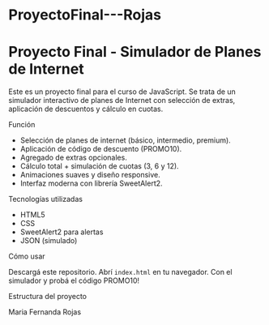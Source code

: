 # ProyectoFinal---Rojas

# Proyecto Final - Simulador de Planes de Internet

Este es un proyecto final para el curso de JavaScript. Se trata de un simulador interactivo de planes de Internet con selección de extras, aplicación de descuentos y cálculo en cuotas.

Función

- Selección de planes de internet (básico, intermedio, premium).
- Aplicación de código de descuento (PROMO10).
- Agregado de extras opcionales.
- Cálculo total + simulación de cuotas (3, 6 y 12).
- Animaciones suaves y diseño responsive.
- Interfaz moderna con librería SweetAlert2.

Tecnologías utilizadas

- HTML5
- CSS 
- SweetAlert2 para alertas
- JSON (simulado)

Cómo usar

Descargá este repositorio.
Abrí `index.html` en tu navegador.
Con el simulador y probá el código PROMO10!

Estructura del proyecto



Maria Fernanda Rojas

